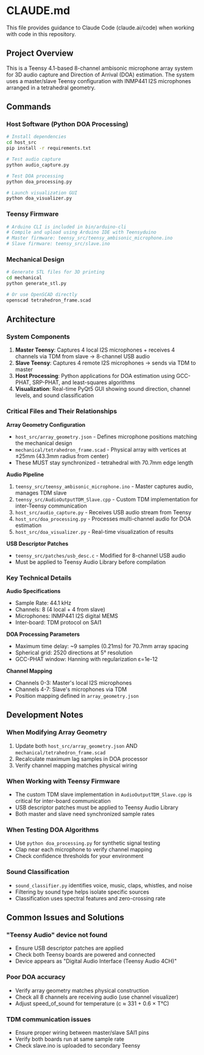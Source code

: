 # CLAUDE.md

This file provides guidance to Claude Code (claude.ai/code) when working with code in this repository.

## Project Overview

This is a Teensy 4.1-based 8-channel ambisonic microphone array system for 3D audio capture and Direction of Arrival (DOA) estimation. The system uses a master/slave Teensy configuration with INMP441 I2S microphones arranged in a tetrahedral geometry.

## Commands

### Host Software (Python DOA Processing)
```bash
# Install dependencies
cd host_src
pip install -r requirements.txt

# Test audio capture
python audio_capture.py

# Test DOA processing
python doa_processing.py

# Launch visualization GUI
python doa_visualizer.py
```

### Teensy Firmware
```bash
# Arduino CLI is included in bin/arduino-cli
# Compile and upload using Arduino IDE with Teensyduino
# Master firmware: teensy_src/teensy_ambisonic_microphone.ino
# Slave firmware: teensy_src/slave.ino
```

### Mechanical Design
```bash
# Generate STL files for 3D printing
cd mechanical
python generate_stl.py

# Or use OpenSCAD directly
openscad tetrahedron_frame.scad
```

## Architecture

### System Components
1. **Master Teensy**: Captures 4 local I2S microphones + receives 4 channels via TDM from slave → 8-channel USB audio
2. **Slave Teensy**: Captures 4 remote I2S microphones → sends via TDM to master
3. **Host Processing**: Python applications for DOA estimation using GCC-PHAT, SRP-PHAT, and least-squares algorithms
4. **Visualization**: Real-time PyQt5 GUI showing sound direction, channel levels, and sound classification

### Critical Files and Their Relationships

**Array Geometry Configuration**
- `host_src/array_geometry.json` - Defines microphone positions matching the mechanical design
- `mechanical/tetrahedron_frame.scad` - Physical array with vertices at ±25mm (43.3mm radius from center)
- These MUST stay synchronized - tetrahedral with 70.7mm edge length

**Audio Pipeline**
1. `teensy_src/teensy_ambisonic_microphone.ino` - Master captures audio, manages TDM slave
2. `teensy_src/AudioOutputTDM_Slave.cpp` - Custom TDM implementation for inter-Teensy communication
3. `host_src/audio_capture.py` - Receives USB audio stream from Teensy
4. `host_src/doa_processing.py` - Processes multi-channel audio for DOA estimation
5. `host_src/doa_visualizer.py` - Real-time visualization of results

**USB Descriptor Patches**
- `teensy_src/patches/usb_desc.c` - Modified for 8-channel USB audio
- Must be applied to Teensy Audio Library before compilation

### Key Technical Details

**Audio Specifications**
- Sample Rate: 44.1 kHz
- Channels: 8 (4 local + 4 from slave)
- Microphones: INMP441 I2S digital MEMS
- Inter-board: TDM protocol on SAI1

**DOA Processing Parameters**
- Maximum time delay: ~9 samples (0.21ms) for 70.7mm array spacing
- Spherical grid: 2520 directions at 5° resolution
- GCC-PHAT window: Hanning with regularization ε=1e-12

**Channel Mapping**
- Channels 0-3: Master's local I2S microphones
- Channels 4-7: Slave's microphones via TDM
- Position mapping defined in `array_geometry.json`

## Development Notes

### When Modifying Array Geometry
1. Update both `host_src/array_geometry.json` AND `mechanical/tetrahedron_frame.scad`
2. Recalculate maximum lag samples in DOA processor
3. Verify channel mapping matches physical wiring

### When Working with Teensy Firmware
- The custom TDM slave implementation in `AudioOutputTDM_Slave.cpp` is critical for inter-board communication
- USB descriptor patches must be applied to Teensy Audio Library
- Both master and slave need synchronized sample rates

### When Testing DOA Algorithms
- Use `python doa_processing.py` for synthetic signal testing
- Clap near each microphone to verify channel mapping
- Check confidence thresholds for your environment

### Sound Classification
- `sound_classifier.py` identifies voice, music, claps, whistles, and noise
- Filtering by sound type helps isolate specific sources
- Classification uses spectral features and zero-crossing rate

## Common Issues and Solutions

### "Teensy Audio" device not found
- Ensure USB descriptor patches are applied
- Check both Teensy boards are powered and connected
- Device appears as "Digital Audio Interface (Teensy Audio 4CH)"

### Poor DOA accuracy
- Verify array geometry matches physical construction
- Check all 8 channels are receiving audio (use channel visualizer)
- Adjust speed_of_sound for temperature (c ≈ 331 + 0.6 × T°C)

### TDM communication issues
- Ensure proper wiring between master/slave SAI1 pins
- Verify both boards run at same sample rate
- Check slave.ino is uploaded to secondary Teensy